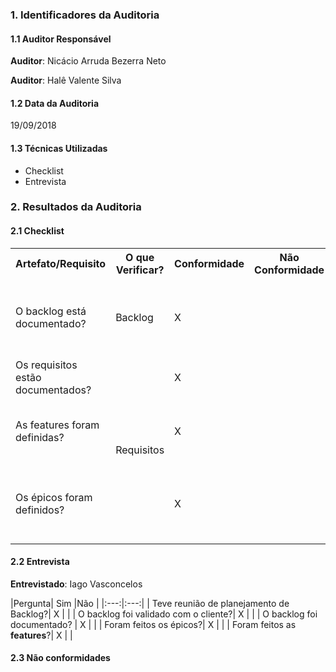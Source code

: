 ### 1. Identificadores da Auditoria

#### 1.1 Auditor Responsável

**Auditor**: Nicácio Arruda Bezerra Neto

**Auditor**: Halê Valente Silva

#### 1.2 Data da Auditoria

19/09/2018

#### 1.3 Técnicas Utilizadas

- Checklist
- Entrevista

### 2. Resultados da Auditoria

#### 2.1 Checklist

<table>
  <tr>
    <th>Artefato/Requisito</th>
    <th>O que Verificar?</th>
    <th>Conformidade</th>
    <th>Não Conformidade</th>
    <th>Observação</th>
    <th>Evidências</th>
  </tr>
<tr>
    <td>O backlog está documentado?</td>
    <td>Backlog</td>
    <td>X</td>
    <td></td>
    <td></td>
    <td>Pode ser encontrado em: https://github.com/MPS-FGA/Avaleasy-app#boards?repos=146955480, no board Backlog</td>
  </tr>
  <tr>
    <td>Os requisitos estão documentados?</td>
    <td rowspan="3">Requisitos</td>
    <td>X</td>
    <td></td>
    <td></td>
    <td></td>
  </tr>
 <tr>
    <td>As features foram definidas?</td>
    <td>X</td>
    <td></td>
    <td></td>
    <td>Pode ser encontrado em: https://github.com/MPS-FGA/Avaleasy-app/issues, entrando em cada issue</td>
  </tr>
 <tr>
    <td>Os épicos foram definidos?</td>
    <td>X</td>
    <td></td>
    <td></td>
    <td>Pode ser encontrado em: https://github.com/MPS-FGA/Avaleasy-app#boards?repos=146955480, na lista de épicos</td>
  </tr>

</table>

#### 2.2 Entrevista

**Entrevistado**: Iago Vasconcelos

|Pergunta| Sim |Não |
|:---:|:---:|
| Teve reunião de planejamento de Backlog?| X | |
| O backlog foi validado com o cliente?| X | |
| O backlog foi documentado? | X | |
| Foram feitos os épicos?| X | |
| Foram feitos as **features**?| X | |


#### 2.3 Não conformidades
